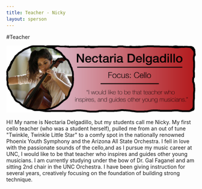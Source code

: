 ```yaml
---
title: Teacher - Nicky
layout: sperson
---
```


#Teacher

<a href="/2015/02/20/nicky/"><img src="/images/teacherimages/nickybio.png" class="img-responsive"></a>

Hi! My name is Nectaria Delgadillo, but my students call me Nicky. My first cello teacher (who was a student herself), pulled me from an out of tune "Twinkle, Twinkle Little Star" to a comfy spot in the nationally renowned Phoenix Youth Symphony and the Arizona All State Orchestra. I fell in love with the passionate sounds of the cello,and as I pursue my music career at UNC, I would like to be that teacher who inspires and guides other young musicians. I am currently studying under the bow of Dr. Gal Faganel and am sitting 2nd chair in the UNC Orchestra. I have been giving instruction for several years, creatively focusing on the foundation of building strong technique.